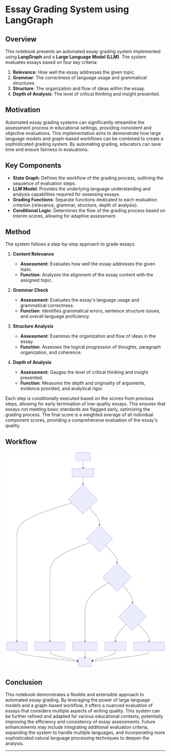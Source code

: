 # Essay Grading System using LangGraph

## Overview

This notebook presents an automated essay grading system implemented using **LangGraph** and a **Large Language Model (LLM)**. The system evaluates essays based on four key criteria:

1. **Relevance**: How well the essay addresses the given topic.
2. **Grammar**: The correctness of language usage and grammatical structures.
3. **Structure**: The organization and flow of ideas within the essay.
4. **Depth of Analysis**: The level of critical thinking and insight presented.

## Motivation

Automated essay grading systems can significantly streamline the assessment process in educational settings, providing consistent and objective evaluations. This implementation aims to demonstrate how large language models and graph-based workflows can be combined to create a sophisticated grading system. By automating grading, educators can save time and ensure fairness in evaluations.

## Key Components

- **State Graph**: Defines the workflow of the grading process, outlining the sequence of evaluation steps.
- **LLM Model**: Provides the underlying language understanding and analysis capabilities required for assessing essays.
- **Grading Functions**: Separate functions dedicated to each evaluation criterion (relevance, grammar, structure, depth of analysis).
- **Conditional Logic**: Determines the flow of the grading process based on interim scores, allowing for adaptive assessment.

## Method

The system follows a step-by-step approach to grade essays:

1. **Content Relevance**
   - **Assessment**: Evaluates how well the essay addresses the given topic.
   - **Function**: Analyzes the alignment of the essay content with the assigned topic.

2. **Grammar Check**
   - **Assessment**: Evaluates the essay's language usage and grammatical correctness.
   - **Function**: Identifies grammatical errors, sentence structure issues, and overall language proficiency.

3. **Structure Analysis**
   - **Assessment**: Examines the organization and flow of ideas in the essay.
   - **Function**: Assesses the logical progression of thoughts, paragraph organization, and coherence.

4. **Depth of Analysis**
   - **Assessment**: Gauges the level of critical thinking and insight presented.
   - **Function**: Measures the depth and originality of arguments, evidence provided, and analytical rigor.

Each step is conditionally executed based on the scores from previous steps, allowing for early termination of low-quality essays. This ensures that essays not meeting basic standards are flagged early, optimizing the grading process. The final score is a weighted average of all individual component scores, providing a comprehensive evaluation of the essay's quality.
## Workflow

![Alt Text](essay_grading_system_langgraph.svg)



## Conclusion

This notebook demonstrates a flexible and extensible approach to automated essay grading. By leveraging the power of large language models and a graph-based workflow, it offers a nuanced evaluation of essays that considers multiple aspects of writing quality. This system can be further refined and adapted for various educational contexts, potentially improving the efficiency and consistency of essay assessments. Future enhancements may include integrating additional evaluation criteria, expanding the system to handle multiple languages, and incorporating more sophisticated natural language processing techniques to deepen the analysis.

---


